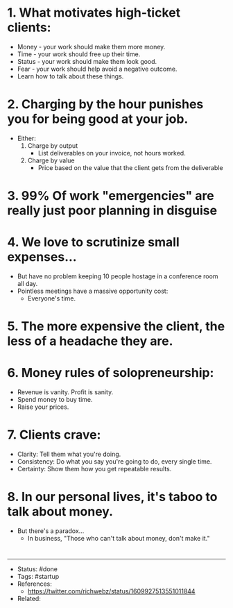 # 1. What motivates high-ticket clients:
- Money - your work should make them more money.
- Time - your work should free up their time.
- Status - your work should make them look good.
- Fear - your work should help avoid a negative outcome.
- Learn how to talk about these things.

# 2. Charging by the hour punishes you for being good at your job.
- Either:
	1. Charge by output
		- List deliverables on your invoice, not hours worked.
	2. Charge by value
		- Price based on the value that the client gets from the deliverable

# 3. 99% Of work "emergencies" are really just poor planning in disguise

# 4. We love to scrutinize small expenses...
- But have no problem keeping 10 people hostage in a conference room all day.
- Pointless meetings have a massive opportunity cost:
	- Everyone's time.

# 5. The more expensive the client, the less of a headache they are.

# 6. Money rules of solopreneurship:
- Revenue is vanity. Profit is sanity.
- Spend money to buy time.
- Raise your prices.

# 7. Clients crave:
- Clarity: Tell them what you're doing.
- Consistency: Do what you say you're going to do, every single time.
- Certainty: Show them how you get repeatable results.

# 8. In our personal lives, it's taboo to talk about money.
- But there's a paradox...
	- In business, "Those who can't talk about money, don't make it."

#
---
- Status: #done
- Tags: #startup
- References:
	- <https://twitter.com/richwebz/status/1609927513551011844>
- Related:
